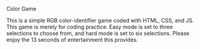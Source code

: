 Color Game

This is a simple RGB color-identifier game coded with HTML, CSS, and JS.  This game is merely for coding practice.  Easy mode is set to three selections to choose from, and hard mode is set to six selections.  Please enjoy the 13 seconds of entertainment this provides.
